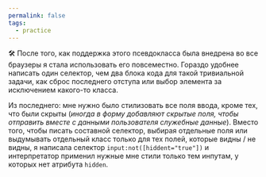 ```yaml
---
permalink: false
tags:
  - practice
---
```

🛠 После того, как поддержка этого псевдокласса была внедрена во все браузеры я стала использовать его повсеместно. Гораздо удобнее написать один селектор, чем два блока кода для такой тривиальной задачи, как сброс последнего отступа или выбор элемента за исключением какого-то класса.

Из последнего: мне нужно было стилизовать все поля ввода, кроме тех, что были скрыты (_иногда в форму добавляют скрытые поля, чтобы отправить вместе с данными пользователя служебные данные_). Вместо того, чтобы писать составной селектор, выбирая отдельные поля или выдумывать отдельный класс только для тех полей, которые видны / не видны, я написала селектор `input:not([hiddent="true"])` и интерпретатор применил нужные мне стили только тем инпутам, у которых нет атрибута `hidden`.
